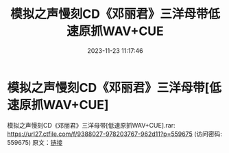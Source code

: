 ﻿---
title: 模拟之声慢刻CD《邓丽君》三洋母带低速原抓WAV+CUE
date: 2023-11-23 11:17:46
categories: WAV车载音乐、镜像
tags: 华语中文
---
# 模拟之声慢刻CD《邓丽君》三洋母带[低速原抓WAV+CUE]

模拟之声慢刻CD《邓丽君》三洋母带[低速原抓WAV+CUE].rar:
https://url27.ctfile.com/f/9388027-978203767-962d11?p=559675
(访问密码: 559675)
原文：[链接](https://blog.sina.com.cn/s/blog_1647c7e76010313th.html)